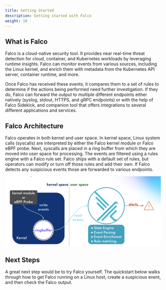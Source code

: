 ```yaml
---
title: Getting Started
description: Getting started with Falco
weight: 10
---
```


## What is Falco
 
Falco is a cloud-native security tool. It provides near real-time threat detection for cloud, container, and Kubernetes workloads by leveraging runtime insights. Falco can monitor events from various sources, including the Linux kernel, and enrich them with metadata from the Kubernetes API server, container runtime, and more.
 
 Once Falco has received these events, it compares them to a set of rules to determine if the actions being performed need further investigation. If they do, Falco can forward the output to multiple different endpoints either natively (syslog, stdout, HTTPS, and gRPC endpoints) or with the help of Falco Sidekick, and companion tool that offers integrations to several different applications and services. 

## Falco Architecture

  Falco operates in both kernel and user space. In kernel space, Linux system calls (syscalls) are interpreted by either the Falco kernel module or Falco eBPF probe. Next, syscalls are placed in a ring buffer from which they are moved into user space for processing. The events are filtered using a rules engine with a Falco rule set. Falco ships with a default set of rules, but operators can modify or turn off those rules and add their own. If Falco detects any suspicious events those are forwarded to various endpoints.

![Falco Architecture](images/new_falco_architecture.png)

## Next Steps   

A great next step would be to try Falco yourself. The quickstart below walks through how to get Falco running on a Linux host, create a suspicious event, and then check the Falco output. 